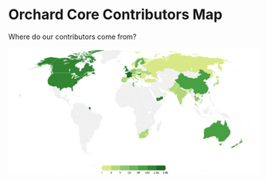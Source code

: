 # Orchard Core Contributors Map

Where do our contributors come from?

![Orchard Core Contributors Map](images/contributors-map.svg)
